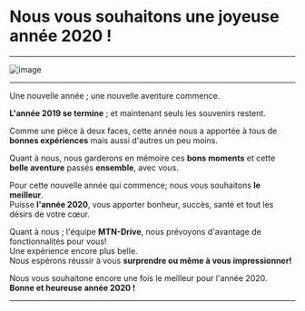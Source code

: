 # Nous vous souhaitons une joyeuse année 2020 !

---
![image][image]  

---
Une nouvelle année ; une nouvelle aventure commence.  

**L'année 2019 se termine** ; et maintenant seuls les souvenirs restent.  

Comme une pièce à deux faces, cette année nous a apportée à tous de **bonnes expériences** mais aussi d'autres un peu moins.  

Quant à nous, nous garderons en mémoire ces **bons moments** et cette **belle aventure** passés **ensemble**, avec vous.  

Pour cette nouvelle année qui commence; nous vous souhaitons **le meilleur**.  
Puisse **l'année 2020**, vous apporter bonheur, succès, santé et tout les désirs de votre cœur.  

Quant à nous ; l'équipe **MTN-Drive**, nous prévoyons d'avantage de fonctionnalités pour vous!  
Une expérience encore plus belle.  
Nous espérons réussir à vous **surprendre ou même à vous impressionner!**  

Nous vous souhaitone encore une fois le meilleur pour l'année 2020.  
**Bonne et heureuse année 2020 !**

---

[GooglePlay]: https://play.google.com/store/apps/details?id=com.devup.qcm.maker
[image]: https://qcmmaker.qmakertech.com/notifications/new-year/resources/happy-new-year.jpg
